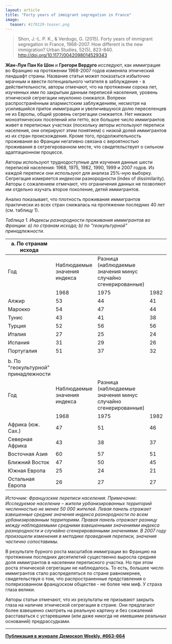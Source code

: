 ```yaml
---
layout: article
title: "Forty years of immigrant segregation in France"
image:
  teaser: #170129-teaser.png
---
```


> Shon, J.-L. P. K., & Verdugo, G. (2015). Forty years of immigrant segregation in France, 1968-2007. How different is the new immigration? Urban Studies, 52(5), 823-840. http://doi.org/10.1177/0042098014529343

**Жан-Луи Пан Ке Шон** и **Грегори Вердуго** исследуют, как иммиграция во Францию на протяжении 1968-2007 годов изменяла этнический ландшафт страны. Название статьи может показаться избыточно мрачным и ввести потенциального читателя в заблуждение - в действительности, авторы отмечают, что на протяжении сорока лет, изученных ими по закрытым данным переписей населения, уровень этнической сегрегации неуклонно снижался. Вопреки распространённым алармистским заблуждениям, несмотря на усилившийся приток иммиграции и увеличившуюся долю переселенцев не из Европы, общий уровень сегрегации снижается. Нет никаких моноэтнических поселений или гетто, все большее число иммигрантов живет в переписных участках (поскольку авторы используют переписи населения, они оперируют этим понятием) с низкой долей иммигрантов из их стран происхождения. Кроме того, продолжительность проживания во Франции негативно связана с вероятностью проживания в сегрегированном месте, что свидетельствует о сильном адаптационном процессе.

Авторы используют труднодоступные для изучения данные шести переписей населения: 1968, 1975, 1982, 1990, 1999 и 2007 годов. Из каждой переписи они используют для анализа 25%-ную выборку. Сегрегация измеряется индексом разнородности (index of dissimilarity). Авторы с сожалением отмечают, что ограничения данных не позволяют им отдельно изучать второе поколение, детей иммигрантов.

Анализ показывает, что плотность проживания иммигрантов практически из всех стран снижалась на протяжении последних 40 лет (см. таблицу 1).

*Таблица 1. Индексы разнородности проживания иммигрантов во Франции: а) по странам исхода; b) по "геокультурной" принадлежности.*

|    a. По странам исхода                    	|                                    	|                                                                       	|            	|            	|            	|            	|            	|            	|            	|            	|            	|            	|
|--------------------------------------------	|------------------------------------	|-----------------------------------------------------------------------	|------------	|------------	|------------	|------------	|------------	|------------	|------------	|------------	|------------	|------------	|
|    Год                                     	|    Наблюдаемые значения индекса    	|    Разница (наблюдаемые значения   минус случайно сгенерированные)    	|            	|            	|            	|            	|            	|            	|            	|            	|            	|            	|
|                                            	|    1968                            	|    1975                                                               	|    1982    	|    1990    	|    1999    	|    2007    	|    1968    	|    1975    	|    1982    	|    1990    	|    1999    	|    2007    	|
|    Алжир                                   	|    53                              	|    44                                                                 	|    41      	|    40      	|    40      	|    40      	|    41      	|    33      	|    31      	|    29      	|    29      	|    31      	|
|    Марокко                                 	|    54                              	|    47                                                                 	|    44      	|    42      	|    43      	|    41      	|    33      	|    29      	|    30      	|    29      	|    30      	|    30      	|
|    Тунис                                   	|    43                              	|    41                                                                 	|    38      	|    38      	|    40      	|    40      	|    26      	|    24      	|    24      	|    23      	|    24      	|    25      	|
|    Турция                                  	|    52                              	|    56                                                                 	|    56      	|    55      	|    58      	|    55      	|    25      	|    27      	|    34      	|    35      	|    37      	|    38      	|
|    Италия                                  	|    27                              	|    25                                                                 	|    24      	|    24      	|    27      	|    27      	|    18      	|    14      	|    13      	|    12      	|    12      	|    12      	|
|    Испания                                 	|    31                              	|    29                                                                 	|    26      	|    25      	|    28      	|    28      	|    20      	|    17      	|    13      	|    11      	|    11      	|    10      	|
|    Португалия                              	|    51                              	|    37                                                                 	|    32      	|    28      	|    30      	|    30      	|    35      	|    26      	|    22      	|    17      	|    18      	|    18      	|
|                                            	|                                    	|                                                                       	|            	|            	|            	|            	|            	|            	|            	|            	|            	|            	|
|    b. По "геокультурной" принадлежности    	|                                    	|                                                                       	|            	|            	|            	|            	|            	|            	|            	|            	|            	|            	|
|    Год                                     	|    Наблюдаемые значения индекса    	|    Разница (наблюдаемые значения   минус случайно сгенерированные)    	|            	|            	|            	|            	|            	|            	|            	|            	|            	|            	|
|                                            	|    1968                            	|    1975                                                               	|    1982    	|    1990    	|    1999    	|    2007    	|    1968    	|    1975    	|    1982    	|    1990    	|    1999    	|    2007    	|
|    Африка (юж. Сах.)                       	|    47                              	|    51                                                                 	|    46      	|    41      	|    38      	|    37      	|    25      	|    29      	|    31      	|    27      	|    26      	|    28      	|
|    Северная Африка                         	|    43                              	|    38                                                                 	|    37      	|    36      	|    38      	|    38      	|    33      	|    29      	|    29      	|    28      	|    30      	|    31      	|
|    Восточная Азия                          	|    60                              	|    57                                                                 	|    51      	|    44      	|    41      	|    38      	|    20      	|    24      	|    33      	|    30      	|    27      	|    26      	|
|    Ближний Восток                          	|    47                              	|    50                                                                 	|    45      	|    40      	|    45      	|    42      	|    24      	|    26      	|    28      	|    25      	|    28      	|    28      	|
|    Южная Европа                            	|    25                              	|    24                                                                 	|    21      	|    20      	|    22      	|    22      	|    18      	|    16      	|    14      	|    12      	|    13      	|    13      	|
|    Остальная Европа                        	|    26                              	|    27                                                                 	|    27      	|    26      	|    27      	|    27      	|    16      	|    16      	|    16      	|    15      	|    14      	|    16      	|

*Источник: Французские переписи населения. Примечание: Исследуемое население – жители урбанизированных территорий численностью не менее 50 000 жителей. Левая панель отражает взвешенные средние значения индекса разнородности по всем урбанизированным территориям. Правая панель отражает разницу между наблюдаемыми средними взвешенными  значениями индекса разнородности и случайно сгенерированными значениями. В 2007 году произошели изменения в методике проведения переписи, значения частично сопоставимы.*

В результате бурного роста масштабов иммиграции во Францию на протяжении последних десятилетий существенно выросла средняя доля иммигрантов в населении переписного участка. Но при этом роста этнической сегрегации не наблюдалось. То есть, большее число иммигрантов стало распределяться по стране равномернее, свидетельствуя о том, что распространенные представления о поляризованном французском обществе - не более чем миф. У страха глаза велики.

Авторы статьи отмечают, что их результаты не призывают закрыть глаза на наличие этнической сегрегации в стране. Они предлагают более взвешенно смотреть на реальную картину и без сожалений расставаться с устаревшими (или даже никогда не имевшими реальных оснований) предрассудками.

***
**[Публикация в жунрале Демоскоп Weekly, #663-664](http://demoscope.ru/weekly/2015/0663/digest02.php)**